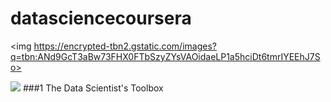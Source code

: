 datasciencecoursera
===================

<img https://encrypted-tbn2.gstatic.com/images?q=tbn:ANd9GcT3aBw73FHX0FTbSzyZYsVAOidaeLP1a5hciDt6tmrIYEEhJ7So>

![](http://upload.wikimedia.org/wikipedia/commons/d/db/Data_Science_Venn_Diagram.png)
###1 The Data Scientist's Toolbox
